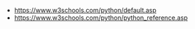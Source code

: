 - https://www.w3schools.com/python/default.asp
- https://www.w3schools.com/python/python_reference.asp
